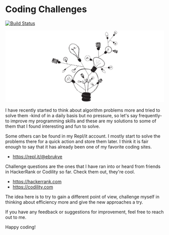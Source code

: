 # Coding Challenges

[![Build Status](https://travis-ci.org/ebrukye/daily-coding-challenges.svg?branch=master)](https://travis-ci.org/ebrukye/coding-challenges)

![Scheme](assets/logo.png)

I have recently started to think about algorithm problems more and tried to solve them -kind of in a daily basis but no pressure, so let's say frequently- to improve my programming skills and these are my solutions to some of them that I found interesting and fun to solve.

Some others can be found in my Repl/it account. I mostly start to solve the problems there for a quick action and store them later. I think it is fair enough to say that it has already been one of my favorite coding sites.

- https://repl.it/@ebrukye

Challenge questions are the ones that I have ran into or heard from friends in HackerRank or Codility so far. Check them out, they're cool.

- https://hackerrank.com
- https://codility.com

The idea here is to try to gain a different point of view, challenge myself in thinking about efficiency more and give the new approaches a try.

If you have any feedback or suggestions for improvement, feel free to reach out to me. 

Happy coding!